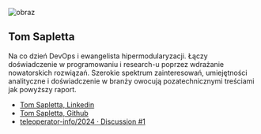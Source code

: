 

![obraz](https://github.com/tom-sapletta-com/rynek-pracy-2030-eu/assets/5669657/24abdad9-5aff-4834-95a0-d7215cc6e0bc)

## Tom Sapletta

Na co dzień DevOps i ewangelista hipermodularyzacji.
Łączy doświadczenie w programowaniu i research-u poprzez wdrażanie nowatorskich rozwiązań.
Szerokie spektrum zainteresowań, umiejętności analityczne i doświadczenie w branży owocują pozatechnicznymi treściami jak powyższy raport.

+ [Tom Sapletta, Linkedin](https://www.linkedin.com/in/tom-sapletta-com)
+ [Tom Sapletta, Github](https://github.com/tom-sapletta-com)
+ [teleoperator-info/2024 · Discussion #1](https://github.com/teleoperator-info/2024/discussions/1)


